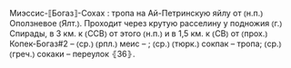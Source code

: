 ---
---

Миэссис-⟦Богаз⟧-Сохах
: тропа на Ай-Петринскую яйлу от ⦅н.п.⦆ Оползневое ⦅Ялт.⦆. Проходит через крутую расселину у подножия ⦅г.⦆ Спирады, в 3 км. к ⦅ССВ⦆ от этого ⦅н.п.⦆ и в 1,5 км. к ⦅СВ⦆ от ⦅прох.⦆ Копек-Богаз#2 – ⦅ср.⦆ ⦅рпл.⦆ меис – ; ⦅ср.⦆ ⦅тюрк.⦆ сокпак – тропа; ⦅ср.⦆ ⦅греч.⦆ сокаки – переулок ⦃З6⦄.
